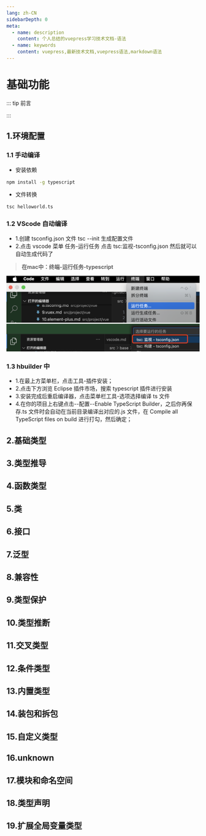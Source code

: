 ```yaml
---
lang: zh-CN
sidebarDepth: 0
meta:
  - name: description
    content: 个人总结的vuepress学习技术文档-语法
  - name: keywords
    content: vuepress,最新技术文档,vuepress语法,markdown语法
---
```


# 基础功能

::: tip 前言

:::

## 1.环境配置

### 1.1 手动编译

- 安装依赖

```sh
npm install -g typescript
```

- 文件转换

```sh
tsc helloworld.ts
```

### 1.2 VScode 自动编译

- 1.创建 tsconfig.json 文件 tsc --init 生成配置文件
- 2.点击 vscode 菜单 任务-运行任务 点击 tsc:监视-tsconfig.json 然后就可以自动生成代码了

> **在mac中：终端-运行任务-typescript**

![alt text](./image.png)
![alt text](./image-1.png)

### 1.3 hbuilder 中

- 1.在最上方菜单栏，点击工具-插件安装；
- 2.点击下方浏览 Eclipse 插件市场，搜索 typescript 插件进行安装
- 3.安装完成后重启编译器，点击菜单栏工具-选项选择编译 ts 文件
- 4.在你的项目上右键点击--配置--Enable TypeScript Builder，之后你再保存.ts 文件时会自动在当前目录编译出对应的.js 文件，在 Compile all TypeScript files on build 进行打勾，然后确定；

## 2.基础类型

## 3.类型推导

## 4.函数类型

## 5.类

## 6.接口

## 7.泛型

## 8.兼容性

## 9.类型保护

## 10.类型推断

## 11.交叉类型

## 12.条件类型

## 13.内置类型

## 14.装包和拆包

## 15.自定义类型

## 16.unknown

## 17.模块和命名空间

## 18.类型声明

## 19.扩展全局变量类型
